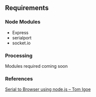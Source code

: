## Requirements

### Node Modules

* Express
* serialport
* socket.io

### Processing

Modules required coming soon

### References

[Serial to Browser using node.js – Tom Igoe](http://www.tigoe.com/pcomp/code/arduinowiring/1096/)
